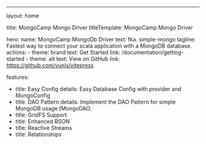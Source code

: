 ---
layout: home

title: MongoCamp Mongo Driver
titleTemplate: MongoCamp Mongo Driver

hero:
  name: MongoCamp MongoDb Driver
  text: fka. simple-mongo
  tagline: Fastest way to connect your scala application with a MongoDB database.
  actions:
     - theme: brand
       text: Get Started
       link: /documentation/getting-started
     - theme: alt
       text: View on GitHub
       link: https://github.com/vuejs/vitepress

features:
  - title: Easy Config
    details: Easy Database Config with provider and MongoConfig
  - title: DAO Pattern
    details: Implement the DAO Pattern for simple MongoDB usage [MongoDAO.
  - title: GridFS Support
  - title: Enhanced BSON
  - title: Reactive Streams
  - title: Relationships
